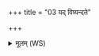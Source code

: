 +++
title = "03 यद् विष्यन्दते"

+++
<details><summary>मूलम् (WS)</summary>

यद् विष्यन्दते गृहाणाञ्च पशूनाञ्च पयो विष्यन्दते ॥ ३ ॥
</details>